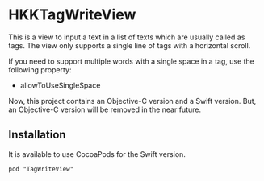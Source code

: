 HKKTagWriteView
===============

This is a view to input a text in a list of texts which are usually called as tags.
The view only supports a single line of tags with a horizontal scroll.

If you need to support multiple words with a single space in a tag, use the following property:

 - allowToUseSingleSpace


Now, this project contains an Objective-C version and a Swift version. But, an Objective-C version will be removed in the near future.


Installation
------------
It is available to use CocoaPods for the Swift version.
```
pod "TagWriteView"
```

